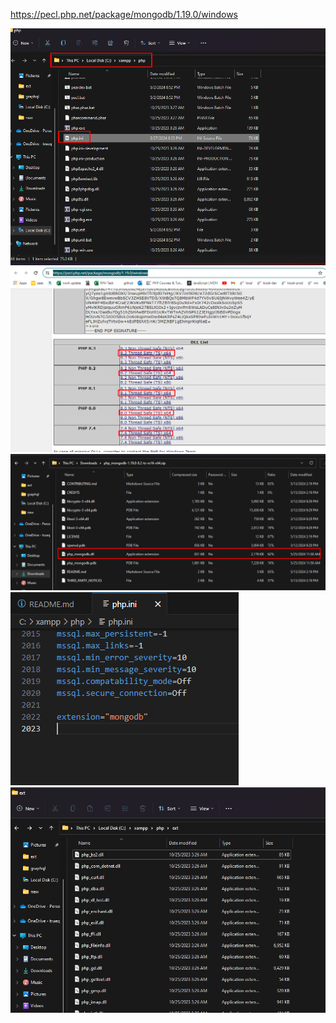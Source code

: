 https://pecl.php.net/package/mongodb/1.19.0/windows

![1716827255992](image/README/1716827255992.png)![1716827320725](image/README/1716827320725.png)![1716827360350](image/README/1716827360350.png)![1716827416957](image/README/1716827416957.png)![1716827186301](image/README/1716827186301.png)
